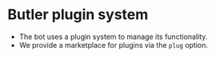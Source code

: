 # Butler plugin system

* The bot uses a plugin system to manage its functionality.
* We provide a marketplace for plugins via the `plug` option.



